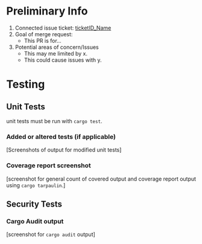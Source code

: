 # Preliminary Info

1. Connected issue ticket: [ticketID_Name](github.com/issuePath)
2. Goal of merge request:
   - This PR is for...
3. Potential areas of concern/Issues
   - This may me limited by x.
   - This could cause issues with y.

# Testing

## Unit Tests

unit tests must be run with `cargo test`.

### Added or altered tests (if applicable)

[Screenshots of output for modified unit tests]

### Coverage report screenshot

[screenshot for general count of covered output and coverage report output using `cargo tarpaulin`.]

## Security Tests

### Cargo Audit output

[screenshot for `cargo audit` output]
